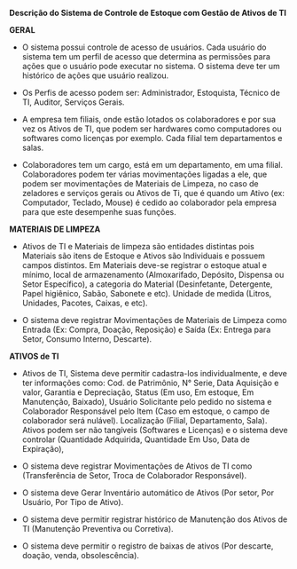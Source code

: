 **Descrição do Sistema de Controle de Estoque com Gestão de Ativos de TI**



**GERAL**



* O sistema possui controle de acesso de usuários. Cada usuário do sistema tem um perfil de acesso que determina as permissões para ações que o usuário pode executar no sistema. O sistema deve ter um histórico de ações que usuário realizou.



* Os Perfis de acesso podem ser: Administrador, Estoquista, Técnico de TI, Auditor, Serviços Gerais.



* A empresa tem filiais, onde estão lotados os colaboradores e por sua vez os Ativos de TI, que podem ser hardwares como computadores ou softwares como licenças por exemplo. Cada filial tem departamentos e salas.



* Colaboradores tem um cargo, está em um departamento, em uma filial. Colaboradores podem ter várias movimentações ligadas a ele, que podem ser movimentações de Materiais de Limpeza, no caso de zeladores e serviços gerais ou Ativos de Ti, que é quando um Ativo (ex: Computador, Teclado, Mouse) é cedido ao colaborador pela empresa para que este desempenhe suas funções.



**MATERIAIS DE LIMPEZA**



* Ativos de TI e Materiais de limpeza são entidades distintas pois Materiais são itens de Estoque e Ativos são Individuais e possuem campos distintos. Em Materiais deve-se registrar o estoque atual e mínimo, local de armazenamento (Almoxarifado, Depósito, Dispensa ou Setor Específico), a categoria do Material (Desinfetante, Detergente, Papel higiênico, Sabão, Sabonete e etc). Unidade de medida (Litros, Unidades, Pacotes, Caixas, e etc).



* O sistema deve registrar Movimentações de Materiais de Limpeza como Entrada (Ex: Compra, Doação, Reposição) e Saída (Ex: Entrega para Setor, Consumo Interno, Descarte).





**ATIVOS de TI**



* Ativos de TI, Sistema deve permitir cadastra-los individualmente, e deve ter informações como: Cod. de Patrimônio, N° Serie, Data Aquisição e valor, Garantia e Depreciação, Status (Em uso, Em estoque, Em Manutenção, Baixado), Usuário Solicitante pelo pedido no sistema e Colaborador Responsável pelo Item (Caso em estoque, o campo de colaborador será nulável). Localização (Filial, Departamento, Sala). Ativos podem ser não tangíveis (Softwares e Licenças) e o sistema deve controlar (Quantidade Adquirida, Quantidade Em Uso, Data de Expiração),



* O sistema deve registrar Movimentações de Ativos de TI como (Transferência de Setor, Troca de Colaborador Responsável).



* O sistema deve Gerar Inventário automático de Ativos (Por setor, Por Usuário, Por Tipo de Ativo).



* O sistema deve permitir registrar histórico de Manutenção dos Ativos de TI (Manutenção Preventiva ou Corretiva).



* O sistema deve permitir o registro de baixas de ativos (Por descarte, doação, venda, obsolescência).
